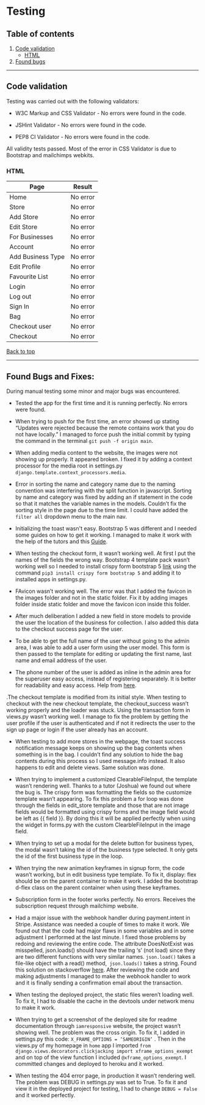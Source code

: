 # Testing

## Table of contents

1. [Code validation](#code-validation)
    - [HTML](#html)
2. [Found bugs](#found-bugs-and-fixes)

---

## Code validation

Testing was carried out with the following validators:

   - W3C Markup and CSS Validator - No errors were found in the code.

   - JSHint Validator - No errors were found in the code.

   - PEP8 CI Validator - No errors were found in the code.

All validity tests passed. Most of the error in CSS Validator is due to Bootstrap and mailchimps webkits.



### HTML

| Page | Result |
| ---- | ------ |
| Home | No error |
| Store | No error |
| Add Store | No error |
| Edit Store | No error |
| For Businesses | No error |
| Account | No error |
| Add Business Type | No error |
| Edit Profile | No error |
| Favourite List | No error |
| Login | No error |
| Log out | No error |
| Sign In | No error |
| Bag | No error |
| Checkout user | No error |
| Checkout | No error |

[Back to top](#Table-of-contents)

---

## Found Bugs and Fixes:
 
During manual testing some minor and major bugs was encountered.

- Tested the app for the first time and it is running perfectly. No errors were found.

- When trying to push for the first time, an error showed up stating “Updates were rejected because the remote contains work that you do not have locally.” I managed to force push the initial commit by typing the command in the terminal `git push -f origin main`.

- When adding media content to the website, the images were not showing up properly. It appeared broken. I fixed it by adding a context processor for the media root in settings.py `django.template.context_processors.media`.

- Error in sorting the name and category name due to the naming convention was interfering with the split function in javascript. Sorting by name and category was fixed by adding an if statement in the code so that it matches the variable names in the models. Couldn’t fix the sorting style in the page due to the time limit. I could have added the `filter all` dropdown menu to the main nav.

- Initializing the toast wasn't easy. Bootstrap 5 was different and I needed some guides on how to get it working. I managed to make it work with the help of the tutors and this [Guide](https://stackoverflow.com/questions/63515279/how-to-initialize-toasts-with-javascript-in-bootstrap-5
).

- When testing the checkout form, it wasn’t working well. At first I put the names of the fields the wrong way. Bootstrap 4 template pack wasn’t working well so I needed to install crispy form bootstrap 5 [link](https://stackoverflow.com/questions/65238459/templatedoesnotexist-at-users-register-bootstrap5-uni-form-html)  using the command `pip3 install crispy form bootstrap 5` and adding it to installed apps in settings.py.

- FAvicon wasn’t working well. The error was that I added the favicon in the images folder and not in the static folder. Fix it by adding images folder inside static folder and move the favicon icon inside this folder.

- After much deliberation I added a new field in store models to provide the user the location of the business for collection. I also added this data to the checkout success page for the user.

- To be able to get the full name of the user without going to the admin area, I was able to add a user form using the user model. This form is then passed to the template for editing or updating the first name, last name and email address of the user.

- The phone number of the user is added as inline in the admin area for the superuser easy access, instead of registering separately. It is better for readability and easy access. Help from [here](https://www.youtube.com/watch?v=NLHmadrP8Y4).

.The checkout template is modified from its initial style. When testing to checkout with the new checkout template, the checkout_success wasn’t working properly and the loader was stuck. Using the transaction form in views.py wasn’t working well. I manage to fix the problem by getting the user profile if the user is authenticated and if not it redirects the user to the sign up page or login if the user already has an account.

- When testing to add more stores in the webpage, the toast success notification message keeps on showing up the bag contents when something is in the bag. I couldn’t find any solution to hide the bag contents during this process so I used message.info instead. It also happens to edit and delete views. Same solution was done.

- When trying to implement a customized ClearableFileInput, the template wasn’t rendering well. Thanks to a tutor (Joshua) we found out where the bug is. The crispy form was formatting the fields so the customize template wasn’t appearing. To fix this problem a for loop was done through the fields in edit_store template and those that are not image fields would be formatted using crispy forms and the image field would be left as {{ field }}. By doing this it will be applied perfectly when using the widget  in forms.py with the custom ClearbleFileInput in the image field.

- When trying to set up a modal for the delete button for business types, the modal wasn’t taking the id of the business type selected. It only gets the id of the first business type in the loop.

- When trying the new animation keyframes in signup form, the code wasn’t working, but in edit business type template. To fix it, display: flex should be on the parent container to make it work. I added the bootstrap d-flex class on the parent container when using these keyframes.

- Subscription form in the footer works perfectly. No errors. Receives the subscription request through mailchimp website.

- Had a major issue with the webhook handler during payment.intent in Stripe. Assistance was needed a couple of times to make it work. We found out that the code had major flaws in some variables and in some adjustment I performed at the last minute. I fixed those problems by redoing and reviewing the entire code. The attribute DoesNotExist was misspelled, json.loads() should have the trailing ‘s’ (not load) since they are two different functions with very similar names. `json.load()`  takes a file-like object with a read() method,` json.loads()` takes a string. Found this solution on stackoverflow [here](https://stackoverflow.com/questions/11174024/attributeerrorstr-object-has-no-attribute-read). After reviewing the code and making adjustments I managed to make the webhook handler to work and it is finally sending a confirmation email about the transaction.

- When testing the deployed project, the static files weren’t loading well. To fix it, I had to disable the cache in the devtools under network menu to make it work.

- When trying to get a screenshot of the deployed site for readme documentation through `iamresponsive` website, the project wasn’t showing well. The problem was the cross origin. To fix it, I added in settings.py this code: `X_FRAME_OPTIONS = ‘SAMEORIGIN’` . Then in the views.py of my homepage in `home` app I imported `from django.views.decorators.clickjacking import xframe_options_exempt` and on top of the view function I included `@xframe_options_exempt`. I committed changes and deployed to heroku and it worked.

- When testing the 404 error page, in production it wasn’t rendering well. The problem was DEBUG in settings.py was set to True. To fix it and view it in the deployed project for testing, I had to change `DEBUG = False` and it worked perfectly.
